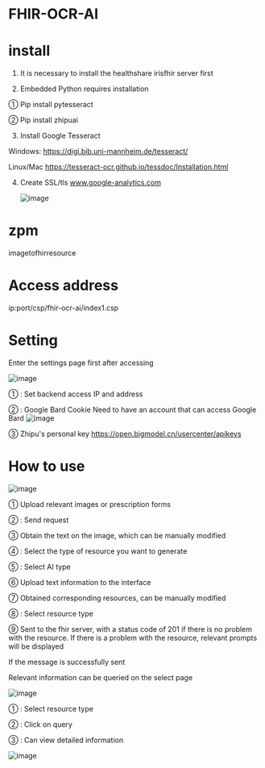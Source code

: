 # FHIR-OCR-AI

# install
 1. It is necessary to install the healthshare irisfhir server first

 2. Embedded Python requires installation

   ① Pip install pytesseract

   ② Pip install zhipuai

 3. Install Google Tesseract

  Windows: https://digi.bib.uni-mannheim.de/tesseract/

  Linux/Mac https://tesseract-ocr.github.io/tessdoc/Installation.html

 4. Create SSL/tls www.google-analytics.com
    
    ![image](https://github.com/AAdacangjiujiu/FHIR-OCR-AI/assets/144994347/83e3a39d-6f6c-49c5-a0d7-8832987e17f9)

# zpm
  imagetofhirresource

# Access address

  ip:port/csp/fhir-ocr-ai/index1.csp

# Setting

Enter the settings page first after accessing

![image](https://github.com/AAdacangjiujiu/FHIR-OCR-AI/assets/144994347/b0490e14-e8dd-4e47-aa2a-a2d24454f53c)

① : Set backend access IP and address

② : Google Bard Cookie
  Need to have an account that can access Google Bard
  ![image](https://github.com/AAdacangjiujiu/FHIR-OCR-AI/assets/144994347/7e4fe87b-e710-45da-a11e-d88e86e62cb7)
  
③ Zhipu's personal key https://open.bigmodel.cn/usercenter/apikeys

# How to use

![image](https://github.com/AAdacangjiujiu/FHIR-OCR-AI/assets/144994347/d670e476-af00-4fbf-8f5e-a5df8f492a7f)

① Upload relevant images or prescription forms

② : Send request

③ Obtain the text on the image, which can be manually modified

④ : Select the type of resource you want to generate

⑤ : Select AI type

⑥ Upload text information to the interface

⑦ Obtained corresponding resources, can be manually modified

⑧ : Select resource type

⑨ Sent to the fhir server, with a status code of 201 if there is no problem with the resource. If there is a problem with the resource, relevant prompts will be displayed

If the message is successfully sent

Relevant information can be queried on the select page

![image](https://github.com/AAdacangjiujiu/FHIR-OCR-AI/assets/144994347/9213eeef-a280-432b-b8a2-caee1fc859af)

① : Select resource type

② : Click on query

③ : Can view detailed information

![image](https://github.com/AAdacangjiujiu/FHIR-OCR-AI/assets/144994347/7c545033-6235-4318-af63-172022483a8a)



  
